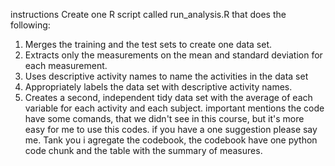 instructions 
Create one R script called run_analysis.R that does the following:
1. Merges the training and the test sets to create one data set.
2. Extracts only the measurements on the mean and standard deviation for each measurement.
3. Uses descriptive activity names to name the activities in the data set
4. Appropriately labels the data set with descriptive activity names.
5. Creates a second, independent tidy data set with the average of each variable for each activity and each subject.
important mentions 
the code have some comands, that we didn't see in this course, but it's more easy for me to use this codes.
if you have a one suggestion please say me. Tank you 
i agregate the codebook, the codebook have one  python code chunk and the table with the summary of measures. 

